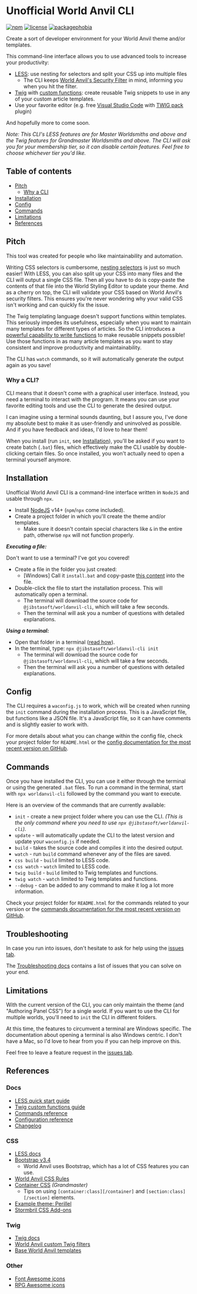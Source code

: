 # Unofficial World Anvil CLI

[![npm](https://badgen.net/npm/v/@jibstasoft/worldanvil-cli)](https://www.npmjs.com/package/@jibstasoft/worldanvil-cli)
[![license](https://badgen.net/npm/license/@jibstasoft/worldanvil-cli)](https://github.com/JibstaMan/worldanvil-cli/blob/main/LICENSE)
[![packagephobia](https://badgen.net/packagephobia/install/@jibstasoft/worldanvil-cli)](https://packagephobia.com/result?p=@jibstasoft/worldanvil-cli)

Create a sort of developer environment for your World Anvil theme and/or templates.

This command-line interface allows you to use advanced tools to increase your productivity:
- [LESS](./docs/less): use nesting for selectors and split your CSS up into multiple files
  - The CLI keeps [World Anvil's Security Filter](https://www.worldanvil.com/w/WorldAnvilCodex/a/css#security) in mind, informing you when you hit the filter.
- [Twig](https://twig.symfony.com/doc/3.x/templates.html) with [custom functions](./docs/twig.md): create reusable Twig snippets to use in any of your custom article templates.
- Use your favorite editor (e.g. free [Visual Studio Code](https://code.visualstudio.com/) with [TWIG pack](https://marketplace.visualstudio.com/items?itemName=bajdzis.vscode-twig-pack) plugin)

And hopefully more to come soon.

_Note: This CLI's LESS features are for Master Worldsmiths and above and the Twig features for Grandmaster Worldsmiths and above. The CLI will ask you for your membership tier, so it can disable certain features. Feel free to choose whichever tier you'd like._

## Table of contents
- [Pitch](#pitch)
  - [Why a CLI](#why-a-cli)
- [Installation](#installation)
- [Config](#config)
- [Commands](#commands)
- [Limitations](#limitations)
- [References](#references)

## Pitch

This tool was created for people who like maintainability and automation.

Writing CSS selectors is cumbersome, [nesting selectors](./docs/less.md) is just so much easier! With LESS, you can also split up your CSS into many files and the CLI will output a single CSS file. Then all you have to do is copy-paste the contents of that file into the World Styling Editor to update your theme. And as a cherry on top, the CLI will validate your CSS based on World Anvil's security filters. This ensures you're never wondering why your valid CSS isn't working and can quickly fix the issue.

The Twig templating language doesn't support functions within templates. This seriously impedes its usefulness, especially when you want to maintain many templates for different types of articles. So the CLI introduces a [powerful capability to write functions](./docs/twig.md) to make reusable snippets possible! Use those functions in as many article templates as you want to stay consistent and improve productivity and maintainability.

The CLI has `watch` commands, so it will automatically generate the output again as you save!

### Why a CLI?

CLI means that it doesn't come with a graphical user interface. Instead, you need a terminal to interact with the program. It means you can use your favorite editing tools and use the CLI to generate the desired output.

I can imagine using a terminal sounds daunting, but I assure you, I've done my absolute best to make it as user-friendly and uninvolved as possible. And if you have feedback and ideas, I'd love to hear them!

When you install (run `init`, see [Installation](#installation)), you'll be asked if you want to create batch (`.bat`) files, which effectively make the CLI usable by double-clicking certain files. So once installed, you won't actually need to open a terminal yourself anymore.

## Installation

Unofficial World Anvil CLI is a command-line interface written in `NodeJS` and usable through `npx`.
- Install [NodeJS](https://nodejs.org/en/) v14+ (`npm`/`npx` come included).
- Create a project folder in which you'll create the theme and/or templates.
  - Make sure it doesn't contain special characters like `&` in the entire path, otherwise `npx` will not function properly.

___Executing a file:___

Don't want to use a terminal? I've got you covered!
- Create a file in the folder you just created:
  - [Windows] Call it `install.bat` and copy-paste [this content](https://raw.githubusercontent.com/JibstaMan/worldanvil-cli/main/assets/install.bat) into the file.
- Double-click the file to start the installation process. This will automatically open a terminal.
  - The terminal will download the source code for `@jibstasoft/worldanvil-cli`, which will take a few seconds.
  - Then the terminal will ask you a number of questions with detailed explanations.

___Using a terminal:___
- Open that folder in a terminal ([read how](./docs/terminal.md#opening-a-terminal)).
- In the terminal, type: `npx @jibstasoft/worldanvil-cli init`
  - The terminal will download the source code for `@jibstasoft/worldanvil-cli`, which will take a few seconds.
  - Then the terminal will ask you a number of questions with detailed explanations.

## Config

The CLI requires a `waconfig.js` to work, which will be created when running the `init` command during the installation process. This is a JavaScript file, but functions like a JSON file. It's a JavaScript file, so it can have comments and is slightly easier to work with.

For more details about what you can change within the config file, check your project folder for `README.html` or the [config documentation for the most recent version on GitHub](./assets/README.md#config).

## Commands

Once you have installed the CLI, you can use it either through the terminal or using the generated `.bat` files. To run a command in the terminal, start with `npx worldanvil-cli` followed by the command you want to execute. 

Here is an overview of the commands that are currently available:
- `init` - create a new project folder where you can use the CLI. _(This is the only command where you need to use `npx @jibstasoft/worldanvil-cli`)._
- `update` - will automatically update the CLI to the latest version and update your `waconfig.js` if needed.
- `build` - takes the source code and compiles it into the desired output.
- `watch` - run `build` command whenever any of the files are saved.
- `css build` - `build` limited to LESS code.
- `css watch` - `watch` limited to LESS code.
- `twig build` - `build` limited to Twig templates and functions.
- `twig watch` - `watch` limited to Twig templates and functions.
- `--debug` - can be added to any command to make it log a lot more information.

Check your project folder for `README.html` for the commands related to your version or the [commands documentation for the most recent version on GitHub](./assets/README.md#globs).

## Troubleshooting

In case you run into issues, don't hesitate to ask for help using the [issues tab](https://github.com/JibstaMan/worldanvil-cli/issues).

The [Troubleshooting docs](./docs/troubleshooting.md) contains a list of issues that you can solve on your end.

## Limitations

With the current version of the CLI, you can only maintain the theme (and "Authoring Panel CSS") for a single world. If you want to use the CLI for multiple worlds, you'll need to `init` the CLI in different folders.

At this time, the features to circumvent a terminal are Windows specific. The documentation about opening a terminal is also Windows centric. I don't have a Mac, so I'd love to hear from you if you can help improve on this.

Feel free to leave a feature request in the [issues tab](https://github.com/JibstaMan/worldanvil-cli/issues).

## References

### Docs
- [LESS quick start guide](./docs/less.md)
- [Twig custom functions guide](./docs/twig.md)
- [Commands reference](./assets/README.md#commands)
- [Configuration reference](./assets/README.md#config)
- [Changelog](./CHANGELOG.md)

### CSS
- [LESS docs](https://lesscss.org/features/)
- [Bootstrap v3.4](https://getbootstrap.com/docs/3.4/css/)
  - World Anvil uses Bootstrap, which has a lot of CSS features you can use.
- [World Anvil CSS Rules](https://www.worldanvil.com/w/WorldAnvilCodex/a/css#the-rules)
- [Container CSS](https://www.worldanvil.com/w/WorldAnvilCodex/a/css-grandmasters) _(Grandmaster)_
  - Tips on using `[container:class][/container]` and `[section:class][/section]` elements.
- [Example theme: Perillel](https://www.dropbox.com/s/kxgqvscy7bchiik/Perillel%20CSS.css?dl=0)
- [Stormbril CSS Add-ons](https://www.worldanvil.com/w/cathedris-stormbril/a/stormbril-s-css-add-ons21-article)

### Twig
- [Twig docs](https://twig.symfony.com/doc/3.x/templates.html)
- [World Anvil custom Twig filters](https://www.worldanvil.com/w/WorldAnvilCodex/a/block-template-filters-article)
- [Base World Anvil templates](https://github.com/iamromeo/worldanvil-templates/tree/master/article-templates/base-template)

### Other
- [Font Awesome icons](https://fontawesome.com/icons)
- [RPG Awesome icons](https://nagoshiashumari.github.io/Rpg-Awesome/)